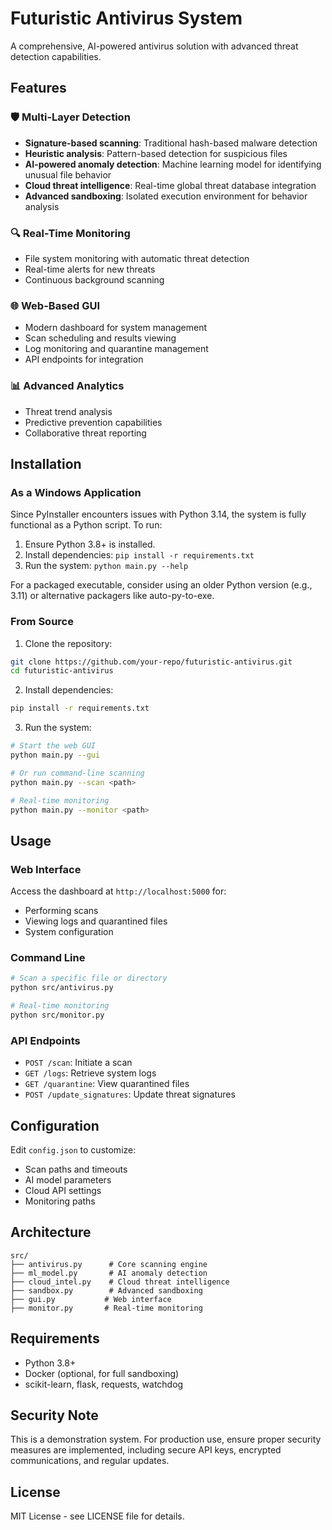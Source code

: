 # Futuristic Antivirus System

A comprehensive, AI-powered antivirus solution with advanced threat detection capabilities.

## Features

### 🛡️ Multi-Layer Detection
- **Signature-based scanning**: Traditional hash-based malware detection
- **Heuristic analysis**: Pattern-based detection for suspicious files
- **AI-powered anomaly detection**: Machine learning model for identifying unusual file behavior
- **Cloud threat intelligence**: Real-time global threat database integration
- **Advanced sandboxing**: Isolated execution environment for behavior analysis

### 🔍 Real-Time Monitoring
- File system monitoring with automatic threat detection
- Real-time alerts for new threats
- Continuous background scanning

### 🌐 Web-Based GUI
- Modern dashboard for system management
- Scan scheduling and results viewing
- Log monitoring and quarantine management
- API endpoints for integration

### 📊 Advanced Analytics
- Threat trend analysis
- Predictive prevention capabilities
- Collaborative threat reporting

## Installation

### As a Windows Application
Since PyInstaller encounters issues with Python 3.14, the system is fully functional as a Python script. To run:

1. Ensure Python 3.8+ is installed.
2. Install dependencies: `pip install -r requirements.txt`
3. Run the system: `python main.py --help`

For a packaged executable, consider using an older Python version (e.g., 3.11) or alternative packagers like auto-py-to-exe.

### From Source
1. Clone the repository:
```bash
git clone https://github.com/your-repo/futuristic-antivirus.git
cd futuristic-antivirus
```

2. Install dependencies:
```bash
pip install -r requirements.txt
```

3. Run the system:
```bash
# Start the web GUI
python main.py --gui

# Or run command-line scanning
python main.py --scan <path>

# Real-time monitoring
python main.py --monitor <path>
```

## Usage

### Web Interface
Access the dashboard at `http://localhost:5000` for:
- Performing scans
- Viewing logs and quarantined files
- System configuration

### Command Line
```bash
# Scan a specific file or directory
python src/antivirus.py

# Real-time monitoring
python src/monitor.py
```

### API Endpoints
- `POST /scan`: Initiate a scan
- `GET /logs`: Retrieve system logs
- `GET /quarantine`: View quarantined files
- `POST /update_signatures`: Update threat signatures

## Configuration

Edit `config.json` to customize:
- Scan paths and timeouts
- AI model parameters
- Cloud API settings
- Monitoring paths

## Architecture

```
src/
├── antivirus.py      # Core scanning engine
├── ml_model.py       # AI anomaly detection
├── cloud_intel.py    # Cloud threat intelligence
├── sandbox.py        # Advanced sandboxing
├── gui.py           # Web interface
├── monitor.py       # Real-time monitoring
```

## Requirements

- Python 3.8+
- Docker (optional, for full sandboxing)
- scikit-learn, flask, requests, watchdog

## Security Note

This is a demonstration system. For production use, ensure proper security measures are implemented, including secure API keys, encrypted communications, and regular updates.

## License

MIT License - see LICENSE file for details.

